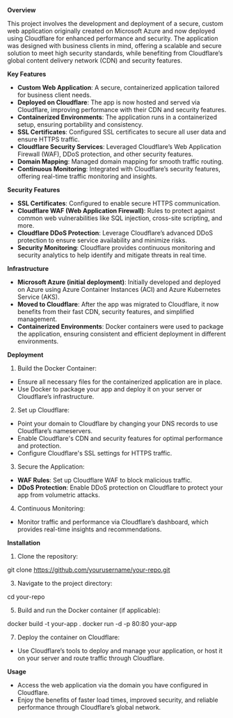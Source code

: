 **Overview**

This project involves the development and deployment of a secure, custom web application originally created on Microsoft Azure and now deployed using Cloudflare for enhanced performance and security. The application was designed with business clients in mind, offering a scalable and secure solution to meet high security standards, while benefiting from Cloudflare’s global content delivery network (CDN) and security features.

**Key Features**
* **Custom Web Application**: A secure, containerized application tailored for business client needs.
* **Deployed on Cloudflare**: The app is now hosted and served via Cloudflare, improving performance with their CDN and security features.
* **Containerized Environments**: The application runs in a containerized setup, ensuring portability and consistency.
* **SSL Certificates**: Configured SSL certificates to secure all user data and ensure HTTPS traffic.
* **Cloudflare Security Services**: Leveraged Cloudflare’s Web Application Firewall (WAF), DDoS protection, and other security features.
* **Domain Mapping**: Managed domain mapping for smooth traffic routing.
* **Continuous Monitoring**: Integrated with Cloudflare’s security features, offering real-time traffic monitoring and insights.

**Security Features**
* **SSL Certificates**: Configured to enable secure HTTPS communication.
* **Cloudflare WAF (Web Application Firewall)**: Rules to protect against common web vulnerabilities like SQL injection, cross-site scripting, and more.
* **Cloudflare DDoS Protection**: Leverage Cloudflare’s advanced DDoS protection to ensure service availability and minimize risks.
* **Security Monitoring**: Cloudflare provides continuous monitoring and security analytics to help identify and mitigate threats in real time.

**Infrastructure**
* **Microsoft Azure (initial deployment)**: Initially developed and deployed on Azure using Azure Container Instances (ACI) and Azure Kubernetes Service (AKS).
* **Moved to Cloudflare**: After the app was migrated to Cloudflare, it now benefits from their fast CDN, security features, and simplified management.
* **Containerized Environments**: Docker containers were used to package the application, ensuring consistent and efficient deployment in different environments.

**Deployment**
1. Build the Docker Container:
* Ensure all necessary files for the containerized application are in place.
* Use Docker to package your app and deploy it on your server or Cloudflare’s infrastructure.

2. Set up Cloudflare:
* Point your domain to Cloudflare by changing your DNS records to use Cloudflare’s nameservers.
* Enable Cloudflare's CDN and security features for optimal performance and protection.
* Configure Cloudflare's SSL settings for HTTPS traffic.

3. Secure the Application:
* **WAF Rules**: Set up Cloudflare WAF to block malicious traffic.
* **DDoS Protection**: Enable DDoS protection on Cloudflare to protect your app from volumetric attacks.

4. Continuous Monitoring:
* Monitor traffic and performance via Cloudflare’s dashboard, which provides real-time insights and recommendations.

**Installation**
1. Clone the repository:

git clone https://github.com/yourusername/your-repo.git

3. Navigate to the project directory:
   
cd your-repo

5. Build and run the Docker container (if applicable):
   
docker build -t your-app .
docker run -d -p 80:80 your-app

7. Deploy the container on Cloudflare:
* Use Cloudflare’s tools to deploy and manage your application, or host it on your server and route traffic through Cloudflare.

**Usage**
* Access the web application via the domain you have configured in Cloudflare.
* Enjoy the benefits of faster load times, improved security, and reliable performance through Cloudflare’s global network.
